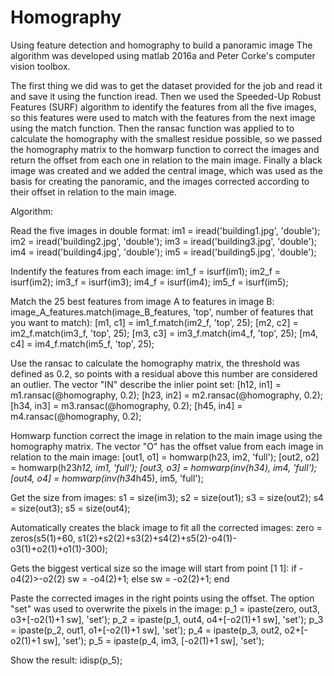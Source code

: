# Homography
Using feature detection and homography to build a panoramic image
The algorithm was developed using matlab 2016a and Peter Corke's computer vision toolbox.

The first thing we did was to get the dataset provided for the job and read it and save it using the function iread. Then we used the Speeded-Up Robust Features (SURF) algorithm to identify the features from all the five images, so this features were used to match with the features from the next image using the match function. Then the ransac function was applied to to calculate the homography with the smallest residue possible, so we passed the homography matrix to the homwarp function to correct the images and return the offset from each one in relation to the main image. Finally a black image was created and we added the central image, which was used as the basis for creating the panoramic, and the images corrected according to their offset in relation to the main image.

Algorithm:

Read the five images in double format: 
im1 = iread('building1.jpg', 'double');
im2 = iread('building2.jpg', 'double');
im3 = iread('building3.jpg', 'double');
im4 = iread('building4.jpg', 'double');
im5 = iread('building5.jpg', 'double');

Indentify the features from each image: 
im1_f = isurf(im1);
im2_f = isurf(im2);
im3_f = isurf(im3);
im4_f = isurf(im4);
im5_f = isurf(im5);

Match the 25 best features from image A to features in image B: image_A_features.match(image_B_features, 'top', number of features that you want to match):
[m1, c1] = im1_f.match(im2_f, 'top', 25);
[m2, c2] = im2_f.match(im3_f, 'top', 25);
[m3, c3] = im3_f.match(im4_f, 'top', 25);
[m4, c4] = im4_f.match(im5_f, 'top', 25);

Use the ransac to calculate the homography matrix, the threshold was defined as 0.2, so points with a residual above this number are considered an outlier. The vector "IN"  describe the inlier point set:
[h12, in1] = m1.ransac(@homography, 0.2);
[h23, in2] = m2.ransac(@homography, 0.2);
[h34, in3] = m3.ransac(@homography, 0.2);
[h45, in4] = m4.ransac(@homography, 0.2);

Homwarp function correct the image in relation to the main image using the homography matrix. The vector "O" has the offset value from each image in relation to the main image: 
[out1, o1] = homwarp(h23, im2, 'full');
[out2, o2] = homwarp(h23*h12, im1, 'full');
[out3, o3] = homwarp(inv(h34), im4, 'full');
[out4, o4] = homwarp(inv(h34*h45), im5, 'full');

Get the size from images:
s1 = size(im3);
s2 = size(out1);
s3 = size(out2);
s4 = size(out3);
s5 = size(out4);

Automatically creates the black image to fit all the corrected images:
zero = zeros(s5(1)+60, s1(2)+s2(2)+s3(2)+s4(2)+s5(2)-o4(1)-o3(1)+o2(1)+o1(1)-300);

Gets the biggest vertical size so the image will start from point [1 1]:
if -o4(2)>-o2(2)
    sw = -o4(2)+1;
else
    sw = -o2(2)+1;
end

Paste the corrected images in the right points using the offset. The option "set" was used to overwrite the pixels in the image:
p_1 = ipaste(zero, out3, o3+[-o2(1)+1 sw], 'set');
p_2 = ipaste(p_1, out4, o4+[-o2(1)+1 sw], 'set');
p_3 = ipaste(p_2, out1, o1+[-o2(1)+1 sw], 'set');
p_4 = ipaste(p_3, out2, o2+[-o2(1)+1 sw], 'set');
p_5 = ipaste(p_4, im3, [-o2(1)+1 sw], 'set');

Show the result:
idisp(p_5);

